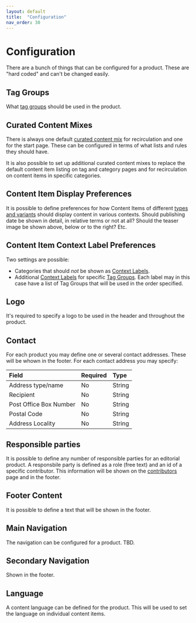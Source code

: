 ```yaml
---
layout: default
title:  "Configuration"
nav_order: 30
---
```


# Configuration

There are a bunch of things that can be configured for a product.
These are "hard coded" and can't be changed easily.

## Tag Groups

What [tag groups](../data-models/tag-group.md) should be used in the product.

## Curated Content Mixes

There is always one default [curated content mix](../data-models/curated-content-mix.md) for recirculation and one for the start page. 
These can be configured in terms of what lists and rules they should have. 

It is also possible to set up additional curated content mixes to replace the default content item listing
on tag and category pages and for recirculation on content items in specific categories.

## Content Item Display Preferences

It is possible to define preferences for how Content Items of different [types and variants](../data-models/content-item.md) should display content in various contexts. 
Should publishing date be shown in detail, in relative terms or not at all? Should the teaser image
be shown above, below or to the right? Etc.

## Content Item Context Label Preferences

Two settings are possible:

* Categories that should *not* be shown as [Context Labels](../information-design-templates/content-item.md#context-label).
* Additional [Context Labels](../information-design-templates/content-item.md#context-label) for specific [Tag Groups](../data-models/tag-group.md). Each label may in this case have a list of Tag Groups that will be used in the order specified.

## Logo

It's required to specify a logo to be used in the header and throughout the product.

## Contact

For each product you may define one or several contact addresses. These will be whown in the footer.
For each contact address you may specify:

| Field                                           | Required | Type     |
|:------------------------------------------------|:---------|:---------|
| Address type/name                               | No       | String   |
| Recipient                                       | No       | String   |
| Post Office Box Number                          | No       | String   |
| Postal Code                                     | No       | String   |
| Address Locality                                | No       | String   |

## Responsible parties

It is possible to define any number of responsible parties for an editorial product.
A responsbile party is defined as a role (free text) and an id of a specific contributor.
This information will be shown on the [contributors](../information-design-templates/contributors.md) page and in the footer.

## Footer Content

It is possible to define a text that will be shown in the footer.

## Main Navigation

The navigation can be configured for a product. TBD.

## Secondary Navigation

Shown in the footer.

## Language

A content language can be defined for the product. This will be used to set the language on
individual content items. 
